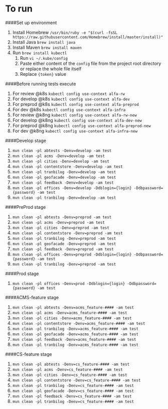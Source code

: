 # To run

####Set up environment
1. Install Homebrew ```/usr/bin/ruby -e "$(curl -fsSL https://raw.githubusercontent.com/Homebrew/install/master/install)"```
1. Install Java ```brew install java```
1. Install Maven ```brew install maven```
1. Run ```brew install kubectl```
   1. Run ```vi ~/.kube/config```
   1. Paste either content of the ```config``` file from the project root directory or replace the whole file itself
   1. Replace ```{token}``` value

####Before running tests execute
1. For review @k8s ```kubectl config use-context alfa-rw```
1. For develop @k8s ```kubectl config use-context alfa-dev```
1. For preprod @k8s ```kubectl config use-context alfa-preprod```
1. For dev @k8s ```kubectl config use-context alfa-infra```
1. For review @k8ng ```kubectl config use-context alfa-rw-new```
1. For develop @k8ng ```kubectl config use-context alfa-dev-new```
1. For preprod @k8ng ```kubectl config use-context alfa-preprod-new```
1. For dev @k8ng ```kubectl config use-context alfa-infra-new```

####Develop stage
1. `mvn clean -pl abtests -Denv=develop -am test`
1. `mvn clean -pl acms -Denv=develop -am test`
1. `mvn clean -pl cities -Denv=develop -am test`
1. `mvn clean -pl contentstore -Denv=develop -am test`
1. `mvn clean -pl tranbilog -Denv=develop -am test`
1. `mvn clean -pl geofacade -Denv=develop -am test`
1. `mvn clean -pl feedback -Denv=develop -am test`
1. `mvn clean -pl offices -Denv=develop -Ddblogin={login} -Ddbpassword={password} -am test`
1. `mvn clean -pl tranbilog -Denv=develop -am test`

####PreProd stage
1. `mvn clean -pl abtests -Denv=preprod -am test`
1. `mvn clean -pl acms -Denv=preprod -am test`
1. `mvn clean -pl cities -Denv=preprod -am test`
1. `mvn clean -pl contentstore -Denv=preprod -am test`
1. `mvn clean -pl tranbilog -Denv=preprod -am test`
1. `mvn clean -pl geofacade -Denv=preprod -am test`
1. `mvn clean -pl feedback -Denv=preprod -am test`
1. `mvn clean -pl offices -Denv=preprod -Ddblogin={login} -Ddbpassword={password} -am test`
1. `mvn clean -pl tranbilog -Denv=preprod -am test`

####Prod stage
1. `mvn clean -pl offices -Denv=prod -Ddblogin={login} -Ddbpassword={password} -am test`

####ACMS-feature stage
1. `mvn clean -pl abtests -Denv=acms_feature-#### -am test`
1. `mvn clean -pl acms -Denv=acms_feature-#### -am test`
1. `mvn clean -pl cities -Denv=acms_feature-#### -am test`
1. `mvn clean -pl contentstore -Denv=acms_feature-#### -am test`
1. `mvn clean -pl tranbilog -Denv=acms_feature-#### -am test`
1. `mvn clean -pl geofacade -Denv=acms_feature-#### -am test`
1. `mvn clean -pl feedback -Denv=acms_feature-#### -am test`
1. `mvn clean -pl tranbilog -Denv=acms_feature-#### -am test`

####CS-feature stage
1. `mvn clean -pl abtests -Denv=cs_feature-#### -am test`
1. `mvn clean -pl acms -Denv=cs_feature-#### -am test`
1. `mvn clean -pl cities -Denv=cs_feature-#### -am test`
1. `mvn clean -pl contentstore -Denv=cs_feature-#### -am test`
1. `mvn clean -pl tranbilog -Denv=cs_feature-#### -am test`
1. `mvn clean -pl geofacade -Denv=cs_feature-#### -am test`
1. `mvn clean -pl feedback -Denv=cs_feature-#### -am test`
1. `mvn clean -pl tranbilog -Denv=cs_feature-#### -am test`